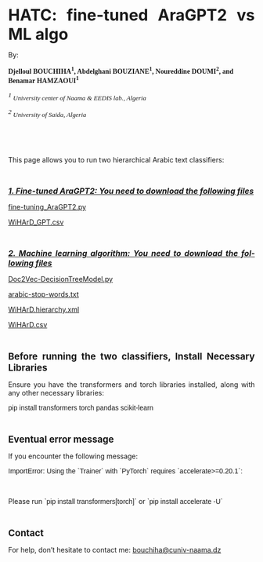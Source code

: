 <html xmlns:v="urn:schemas-microsoft-com:vml"
xmlns:o="urn:schemas-microsoft-com:office:office"
xmlns:w="urn:schemas-microsoft-com:office:word"
xmlns:dt="uuid:C2F41010-65B3-11d1-A29F-00AA00C14882"
xmlns:m="http://schemas.microsoft.com/office/2004/12/omml"
xmlns="http://www.w3.org/TR/REC-html40">

<head>
<meta http-equiv=Content-Type content="text/html; charset=windows-1252">
<meta name=ProgId content=Word.Document>
<meta name=Generator content="Microsoft Word 15">
<meta name=Originator content="Microsoft Word 15">
<link rel=File-List href="index_files/filelist.xml">
<link rel=themeData href="index_files/themedata.thmx">
<link rel=colorSchemeMapping href="index_files/colorschememapping.xml">
</head>

<body lang=EN-US link="#0563C1" vlink="#954F72" style='tab-interval:.5in;
word-wrap:break-word'>

<div class=WordSection1>

<p class=MsoNormal style='margin-bottom:0in;text-align:justify;line-height:
normal'><b><span style='font-size:24.0pt;mso-bidi-font-family:Calibri;
mso-bidi-theme-font:minor-latin'>HATC: fine-tuned AraGPT2 vs ML algo</span></b></p>


<p class=MsoNormal style='margin-bottom:0in;text-align:justify;line-height:
normal'><span style='mso-bidi-font-family:Calibri;mso-bidi-theme-font:minor-latin'>By:
<o:p></o:p></span></p>

<p class=MsoNormal style='margin-bottom:0in;line-height:normal;layout-grid-mode:
char;mso-layout-grid-align:none'><b><span style='font-family:"Times New Roman",serif;
mso-fareast-font-family:"Times New Roman";mso-font-kerning:0pt;mso-ligatures:
none;mso-fareast-language:EN-GB'>Djelloul BOUCHIHA<sup>1</sup>, Abdelghani
BOUZIANE<sup>1</sup>, Noureddine DOUMI<sup>2</sup>, and Benamar HAMZAOUI<sup>1</sup><o:p></o:p></span></b></p>

<p class=MsoNormal style='margin-bottom:0in;tab-stops:center 226.75pt left 5.0in'><i
style='mso-bidi-font-style:normal'><sup><span style='font-size:10.0pt;
line-height:107%;font-family:"Times New Roman",serif;mso-ascii-theme-font:major-bidi;
mso-hansi-theme-font:major-bidi;mso-bidi-theme-font:major-bidi;mso-font-kerning:
0pt;mso-ligatures:none;mso-fareast-language:EN-GB'>1</span></sup></i><i
style='mso-bidi-font-style:normal'><span style='font-size:10.0pt;line-height:
107%;font-family:"Times New Roman",serif;mso-ascii-theme-font:major-bidi;
mso-hansi-theme-font:major-bidi;mso-bidi-theme-font:major-bidi;mso-font-kerning:
0pt;mso-ligatures:none;mso-fareast-language:EN-GB'> University center of Naama
&amp; EEDIS lab., Algeria<o:p></o:p></span></i></p>

<p class=MsoNormal style='margin-bottom:0in'><i style='mso-bidi-font-style:
normal'><sup><span style='font-size:10.0pt;line-height:107%;font-family:"Times New Roman",serif;
mso-ascii-theme-font:major-bidi;mso-hansi-theme-font:major-bidi;mso-bidi-theme-font:
major-bidi;mso-font-kerning:0pt;mso-ligatures:none;mso-fareast-language:EN-GB'>2</span></sup></i><i
style='mso-bidi-font-style:normal'><span style='font-size:10.0pt;line-height:
107%;font-family:"Times New Roman",serif;mso-ascii-theme-font:major-bidi;
mso-hansi-theme-font:major-bidi;mso-bidi-theme-font:major-bidi;mso-font-kerning:
0pt;mso-ligatures:none;mso-fareast-language:EN-GB'> University of Saida,
Algeria<o:p></o:p></span></i></p>

<p class=MsoNormal style='margin-bottom:0in;text-align:justify;line-height:
normal'><span style='mso-bidi-font-family:Calibri;mso-bidi-theme-font:minor-latin'><o:p>&nbsp;</o:p></span></p>

<p class=MsoNormal style='margin-bottom:0in;text-align:justify;line-height:
normal'><span style='mso-bidi-font-family:Calibri;mso-bidi-theme-font:minor-latin'><o:p>&nbsp;</o:p></span></p>

<p class=MsoNormal style='margin-bottom:0in;text-align:justify;line-height:
normal'><span style='mso-bidi-font-family:Calibri;mso-bidi-theme-font:minor-latin'>This
page allows you to run two hierarchical Arabic text classifiers:<o:p></o:p></span></p>

<p class=MsoNormal style='margin-bottom:0in;text-align:justify;line-height:
normal'><span style='mso-bidi-font-family:Calibri;mso-bidi-theme-font:minor-latin'><o:p>&nbsp;</o:p></span></p>

<p class=MsoNormal style='margin-bottom:0in;text-align:justify;line-height:
normal'><b><i><u><span style='font-size:12.0pt;mso-bidi-font-family:Calibri;
mso-bidi-theme-font:minor-latin'>1. Fine-tuned AraGPT2: You need to download
the following files<o:p></o:p></span></u></i></b></p>

<p class=MsoNormal style='margin-bottom:0in;text-align:justify;line-height:
normal'><a href="fine-tuning_AraGPT2.py"><span style='mso-bidi-font-family:
Calibri;mso-bidi-theme-font:minor-latin'>fine-tuning_AraGPT2.py</span></a><span
style='mso-bidi-font-family:Calibri;mso-bidi-theme-font:minor-latin'><o:p></o:p></span></p>

<p class=MsoNormal style='margin-bottom:0in;text-align:justify;line-height:
normal'><a href="WiHArD_GPT.csv"><span style='mso-bidi-font-family:Calibri;
mso-bidi-theme-font:minor-latin'>WiHArD_GPT.csv</span></a><span
style='mso-bidi-font-family:Calibri;mso-bidi-theme-font:minor-latin'><o:p></o:p></span></p>

<p class=MsoNormal style='margin-bottom:0in;text-align:justify;line-height:
normal'><span style='mso-bidi-font-family:Calibri;mso-bidi-theme-font:minor-latin'><o:p>&nbsp;</o:p></span></p>

<p class=MsoNormal style='margin-bottom:0in;text-align:justify;line-height:
normal'><b><i><u><span style='font-size:12.0pt;mso-bidi-font-family:Calibri;
mso-bidi-theme-font:minor-latin'>2. Machine learning algorithm: You need to
download the following files <o:p></o:p></span></u></i></b></p>

<p class=MsoNormal style='margin-bottom:0in;text-align:justify;line-height:
normal'><a href="Doc2Vec-DecisionTreeModel.py"><span style='mso-bidi-font-family:
Calibri;mso-bidi-theme-font:minor-latin'>Doc2Vec-DecisionTreeModel.py</span></a><span
style='mso-bidi-font-family:Calibri;mso-bidi-theme-font:minor-latin'><o:p></o:p></span></p>

<p class=MsoNormal style='margin-bottom:0in;text-align:justify;line-height:
normal'><a href="arabic-stop-words.txt"><span style='mso-bidi-font-family:Calibri;
mso-bidi-theme-font:minor-latin'>arabic-stop-words.txt</span></a><span
style='mso-bidi-font-family:Calibri;mso-bidi-theme-font:minor-latin'><o:p></o:p></span></p>

<p class=MsoNormal style='margin-bottom:0in;text-align:justify;line-height:
normal'><a href="WiHArD.hierarchy.xml"><span style='mso-bidi-font-family:Calibri;
mso-bidi-theme-font:minor-latin'>WiHArD.hierarchy.xml</span></a><span
style='mso-bidi-font-family:Calibri;mso-bidi-theme-font:minor-latin'><o:p></o:p></span></p>

<p class=MsoNormal style='margin-bottom:0in;text-align:justify;line-height:
normal'><a href="WiHArD.csv"><span style='mso-bidi-font-family:Calibri;
mso-bidi-theme-font:minor-latin'>WiHArD.csv</span></a><span style='mso-bidi-font-family:
Calibri;mso-bidi-theme-font:minor-latin'><o:p></o:p></span></p>

<p class=MsoNormal style='margin-bottom:0in;text-align:justify;line-height:
normal'><b><span style='mso-bidi-font-family:Calibri;mso-bidi-theme-font:minor-latin'><o:p>&nbsp;</o:p></span></b></p>

<p class=MsoNormal style='margin-bottom:0in;text-align:justify;line-height:
normal'><b><span style='font-size:14.0pt;mso-bidi-font-family:Calibri;
mso-bidi-theme-font:minor-latin'>Before running the two classifiers, Install
Necessary Libraries<o:p></o:p></span></b></p>

<p class=MsoNormal style='margin-bottom:0in;text-align:justify;line-height:
normal'><span style='mso-fareast-font-family:"Times New Roman";mso-bidi-font-family:
Calibri;mso-bidi-theme-font:minor-latin;mso-font-kerning:0pt;mso-ligatures:
none'>Ensure you have the transformers and torch libraries installed, along
with any other necessary libraries:<o:p></o:p></span></p>

<p class=MsoNormal style='margin-bottom:0in;text-align:justify;line-height:
normal'><span style='font-family:"Arial",sans-serif;mso-ascii-theme-font:minor-bidi;
mso-hansi-theme-font:minor-bidi;mso-bidi-theme-font:minor-bidi'>pip install
transformers torch pandas scikit-learn<o:p></o:p></span></p>

<p class=MsoNormal style='margin-bottom:0in;text-align:justify;line-height:
normal'><span style='mso-bidi-font-family:Calibri;mso-bidi-theme-font:minor-latin'><o:p>&nbsp;</o:p></span></p>

<p class=MsoNormal style='margin-bottom:0in;text-align:justify;line-height:
normal'><b><span style='font-size:14.0pt;mso-bidi-font-family:Calibri;
mso-bidi-theme-font:minor-latin'>Eventual error message<o:p></o:p></span></b></p>

<p class=MsoNormal style='margin-bottom:0in;text-align:justify;line-height:
normal'><span style='mso-bidi-font-family:Calibri;mso-bidi-theme-font:minor-latin'>If
you encounter the following message:<o:p></o:p></span></p>

<p class=MsoNormal style='margin-bottom:0in;text-align:justify;line-height:
normal'><span class=SpellE><span style='font-family:"Arial",sans-serif;
mso-ascii-theme-font:minor-bidi;mso-hansi-theme-font:minor-bidi;mso-bidi-theme-font:
minor-bidi'>ImportError</span></span><span style='font-family:"Arial",sans-serif;
mso-ascii-theme-font:minor-bidi;mso-hansi-theme-font:minor-bidi;mso-bidi-theme-font:
minor-bidi'>: Using the `Trainer` with `<span class=SpellE>PyTorch</span>`
requires `accelerate&gt;=0.20.1`: <o:p></o:p></span></p>

<p class=MsoNormal style='margin-bottom:0in;text-align:justify;line-height:
normal'><span style='mso-bidi-font-family:Calibri;mso-bidi-theme-font:minor-latin'><o:p>&nbsp;</o:p></span></p>

<p class=MsoNormal style='margin-bottom:0in;text-align:justify;line-height:
normal'><span style='mso-bidi-font-family:Calibri;mso-bidi-theme-font:minor-latin'>Please
run `</span><span style='font-family:"Arial",sans-serif;mso-ascii-theme-font:
minor-bidi;mso-hansi-theme-font:minor-bidi;mso-bidi-theme-font:minor-bidi'>pip
install transformers[torch]</span><span style='mso-bidi-font-family:Calibri;
mso-bidi-theme-font:minor-latin'>` or `</span><span style='font-family:"Arial",sans-serif;
mso-ascii-theme-font:minor-bidi;mso-hansi-theme-font:minor-bidi;mso-bidi-theme-font:
minor-bidi'>pip install accelerate -U</span><span style='mso-bidi-font-family:
Calibri;mso-bidi-theme-font:minor-latin'>`<o:p></o:p></span></p>

<p class=MsoNormal style='margin-bottom:0in;text-align:justify;line-height:
normal'><span style='mso-bidi-font-family:Calibri;mso-bidi-theme-font:minor-latin'><o:p>&nbsp;</o:p></span></p>

<p class=MsoNormal style='margin-bottom:0in;text-align:justify;line-height:
normal'><b><span style='font-size:14.0pt;mso-bidi-font-family:Calibri;
mso-bidi-theme-font:minor-latin'>Contact<o:p></o:p></span></b></p>

<p class=MsoNormal style='margin-bottom:0in;text-align:justify;line-height:
normal'><span style='mso-bidi-font-family:Calibri;mso-bidi-theme-font:minor-latin'>For
help, don’t hesitate to contact me: <a href="mailto:bouchiha@cuniv-naama.dz">bouchiha@cuniv-naama.dz</a>
<o:p></o:p></span></p>

<p class=MsoNormal style='margin-bottom:0in;text-align:justify;line-height:
normal'><span style='mso-bidi-font-family:Calibri;mso-bidi-theme-font:minor-latin'><o:p>&nbsp;</o:p></span></p>

<p class=MsoNormal style='margin-bottom:0in;text-align:justify;line-height:
normal'><span style='mso-bidi-font-family:Calibri;mso-bidi-theme-font:minor-latin'><o:p>&nbsp;</o:p></span></p>

<p class=MsoNormal style='margin-bottom:0in;text-align:justify;line-height:
normal'><span style='mso-bidi-font-family:Calibri;mso-bidi-theme-font:minor-latin'><o:p>&nbsp;</o:p></span></p>

</div>

</body>

</html>
